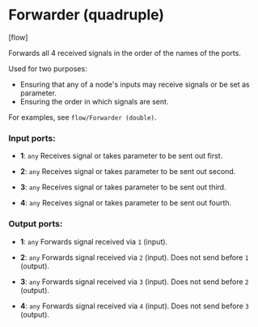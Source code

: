 # Forwarder (quadruple)

[flow]

Forwards all 4 received signals in the order of the names of the ports.

Used for two purposes:
* Ensuring that any of a node's inputs may receive signals or be set as parameter.
* Ensuring the order in which signals are sent.

For examples, see `flow/Forwarder (double)`.

### Input ports:

* __1__: `any`
    Receives signal or takes parameter to be sent out first.



* __2__: `any`
    Receives signal or takes parameter to be sent out second.



* __3__: `any`
    Receives signal or takes parameter to be sent out third.



* __4__: `any`
    Receives signal or takes parameter to be sent out fourth.



### Output ports:

* __1__: `any`
    Forwards signal received via `1` (input).



* __2__: `any`
    Forwards signal received via `2` (input). Does not send before `1` (output).



* __3__: `any`
    Forwards signal received via `3` (input). Does not send before `2` (output).



* __4__: `any`
    Forwards signal received via `4` (input). Does not send before `3` (output).




